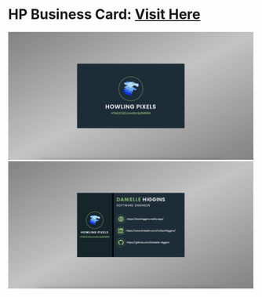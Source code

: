 # HP Business Card: <a href="https://howlingpixelscard.netlify.app/" target="_blank">Visit Here</a>

<p>
  <img width="500" src="https://github.com/Danielle-Higgins/hp-business-card/blob/main/img/hp-front-card-preview.png">
  <img width="500" src="https://github.com/Danielle-Higgins/hp-business-card/blob/main/img/hp-back-card-preview.png">
</p>
